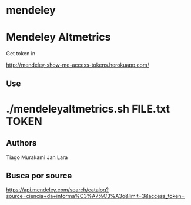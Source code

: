 # mendeley

<h1>Mendeley Altmetrics</h1>

Get token in 

http://mendeley-show-me-access-tokens.herokuapp.com/

<h2>Use</h2>

# ./mendeleyaltmetrics.sh FILE.txt TOKEN

<h2>Authors</h2>

Tiago Murakami
Jan Lara

<h2> Busca por source </h2>

https://api.mendeley.com/search/catalog?source=ciencia+da+informa%C3%A7%C3%A3o&limit=3&access_token=

